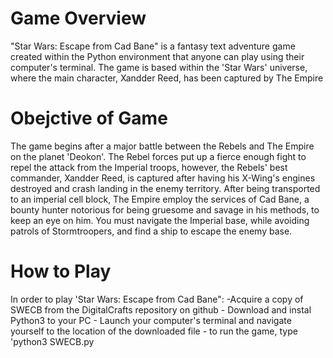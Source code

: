 # Game Overview

"Star Wars: Escape from Cad Bane" is a fantasy text adventure game created within the Python environment that anyone can play using their computer's terminal. The game is based within the 'Star Wars' universe, where the main character, Xandder Reed, has been captured by The Empire
# Obejctive of Game
The game begins after a major battle between the Rebels and The Empire on the planet 'Deokon'. The Rebel forces put up a fierce enough fight to repel the attack from the Imperial troops, however, the Rebels' best commander, Xandder Reed, is captured after having his X-Wing's engines destroyed and crash landing in the enemy territory. After being transported to an imperial cell block, The Empire employ the services of Cad Bane, a bounty hunter notorious for being gruesome and savage in his methods, to keep an eye on him. You must navigate the Imperial base, while avoiding patrols of Stormtroopers, and find a ship to escape the enemy base.


# How to Play
In order to play 'Star Wars: Escape from Cad Bane":
    -Acquire a copy of SWECB from the DigitalCrafts repository on github
    - Download and instal Python3 to your PC
    - Launch your computer's terminal and navigate yourself to the location of the downloaded file 
    - to run the game, type 'python3 SWECB.py
